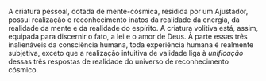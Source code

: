 A criatura pessoal, dotada de mente-cósmica, residida por um Ajustador, possui realização e reconhecimento inatos da realidade da energia, da realidade da mente e da realidade do espírito. A criatura volitiva está, assim, equipada para discernir o fato, a lei e o amor de Deus. À parte essas três  inalienáveis da consciência humana, toda experiência humana é realmente subjetiva, exceto  que a realização intuitiva de validade liga à *unificação* dessas três respostas de realidade do universo de reconhecimento cósmico.